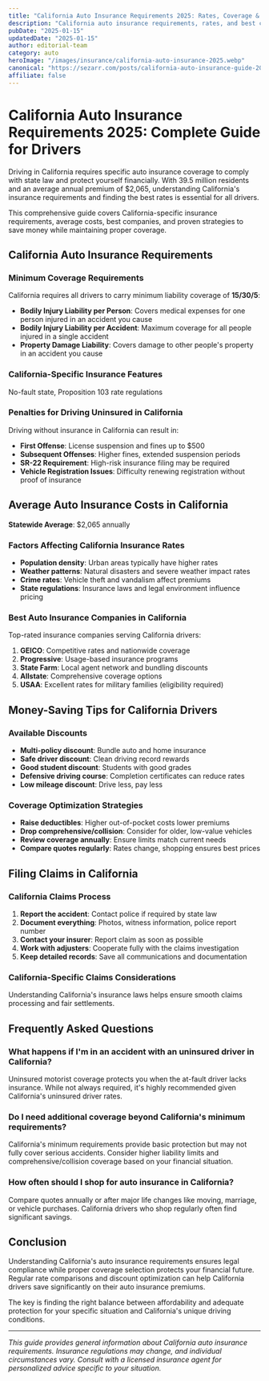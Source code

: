```yaml
---
title: "California Auto Insurance Requirements 2025: Rates, Coverage & Best Companies"
description: "California auto insurance requirements, rates, and best companies. Learn minimum coverage and money-saving tips for CA drivers."
pubDate: "2025-01-15"
updatedDate: "2025-01-15"
author: editorial-team
category: auto
heroImage: "/images/insurance/california-auto-insurance-2025.webp"
canonical: "https://sezarr.com/posts/california-auto-insurance-guide-2025/"
affiliate: false
---
```


# California Auto Insurance Requirements 2025: Complete Guide for Drivers

Driving in California requires specific auto insurance coverage to comply with state law and protect yourself financially. With 39.5 million residents and an average annual premium of $2,065, understanding California's insurance requirements and finding the best rates is essential for all drivers.

This comprehensive guide covers California-specific insurance requirements, average costs, best companies, and proven strategies to save money while maintaining proper coverage.

## California Auto Insurance Requirements

### Minimum Coverage Requirements

California requires all drivers to carry minimum liability coverage of **15/30/5**:

- **Bodily Injury Liability per Person**: Covers medical expenses for one person injured in an accident you cause
- **Bodily Injury Liability per Accident**: Maximum coverage for all people injured in a single accident
- **Property Damage Liability**: Covers damage to other people's property in an accident you cause

### California-Specific Insurance Features

No-fault state, Proposition 103 rate regulations

### Penalties for Driving Uninsured in California

Driving without insurance in California can result in:

- **First Offense**: License suspension and fines up to $500
- **Subsequent Offenses**: Higher fines, extended suspension periods
- **SR-22 Requirement**: High-risk insurance filing may be required
- **Vehicle Registration Issues**: Difficulty renewing registration without proof of insurance

## Average Auto Insurance Costs in California

**Statewide Average**: $2,065 annually

### Factors Affecting California Insurance Rates

- **Population density**: Urban areas typically have higher rates
- **Weather patterns**: Natural disasters and severe weather impact rates
- **Crime rates**: Vehicle theft and vandalism affect premiums
- **State regulations**: Insurance laws and legal environment influence pricing

### Best Auto Insurance Companies in California

Top-rated insurance companies serving California drivers:

1. **GEICO**: Competitive rates and nationwide coverage
2. **Progressive**: Usage-based insurance programs
3. **State Farm**: Local agent network and bundling discounts
4. **Allstate**: Comprehensive coverage options
5. **USAA**: Excellent rates for military families (eligibility required)

## Money-Saving Tips for California Drivers

### Available Discounts

- **Multi-policy discount**: Bundle auto and home insurance
- **Safe driver discount**: Clean driving record rewards
- **Good student discount**: Students with good grades
- **Defensive driving course**: Completion certificates can reduce rates
- **Low mileage discount**: Drive less, pay less

### Coverage Optimization Strategies

- **Raise deductibles**: Higher out-of-pocket costs lower premiums
- **Drop comprehensive/collision**: Consider for older, low-value vehicles
- **Review coverage annually**: Ensure limits match current needs
- **Compare quotes regularly**: Rates change, shopping ensures best prices

## Filing Claims in California

### California Claims Process

1. **Report the accident**: Contact police if required by state law
2. **Document everything**: Photos, witness information, police report number
3. **Contact your insurer**: Report claim as soon as possible
4. **Work with adjusters**: Cooperate fully with the claims investigation
5. **Keep detailed records**: Save all communications and documentation

### California-Specific Claims Considerations

Understanding California's insurance laws helps ensure smooth claims processing and fair settlements.

## Frequently Asked Questions

### What happens if I'm in an accident with an uninsured driver in California?

Uninsured motorist coverage protects you when the at-fault driver lacks insurance. While not always required, it's highly recommended given California's uninsured driver rates.

### Do I need additional coverage beyond California's minimum requirements?

California's minimum requirements provide basic protection but may not fully cover serious accidents. Consider higher liability limits and comprehensive/collision coverage based on your financial situation.

### How often should I shop for auto insurance in California?

Compare quotes annually or after major life changes like moving, marriage, or vehicle purchases. California drivers who shop regularly often find significant savings.

## Conclusion

Understanding California's auto insurance requirements ensures legal compliance while proper coverage selection protects your financial future. Regular rate comparisons and discount optimization can help California drivers save significantly on their auto insurance premiums.

The key is finding the right balance between affordability and adequate protection for your specific situation and California's unique driving conditions.

---

*This guide provides general information about California auto insurance requirements. Insurance regulations may change, and individual circumstances vary. Consult with a licensed insurance agent for personalized advice specific to your situation.*
